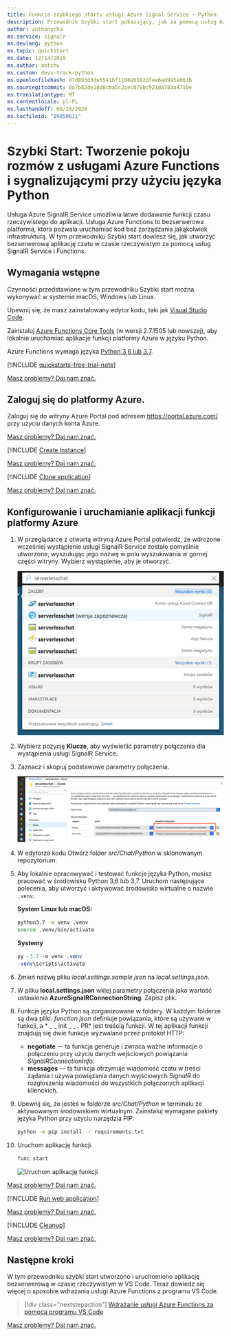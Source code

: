 ```yaml
---
title: Funkcja szybkiego startu usługi Azure Signal Service — Python
description: Przewodnik Szybki start pokazujący, jak za pomocą usług Azure SignalR Service i Azure Functions utworzyć pokój czatu.
author: anthonychu
ms.service: signalr
ms.devlang: python
ms.topic: quickstart
ms.date: 12/14/2019
ms.author: antchu
ms.custom: devx-track-python
ms.openlocfilehash: d7d893d3de5541bf1108a9182dfee6ad995e061b
ms.sourcegitcommit: 8a7b82de18d8cba5c2cec078bc921da783a4710e
ms.translationtype: MT
ms.contentlocale: pl-PL
ms.lasthandoff: 08/28/2020
ms.locfileid: "89050611"
---
```

# <a name="quickstart-create-a-chat-room-with-azure-functions-and-signalr-service-using-python"></a>Szybki Start: Tworzenie pokoju rozmów z usługami Azure Functions i sygnalizującymi przy użyciu języka Python

Usługa Azure SignalR Service umożliwia łatwe dodawanie funkcji czasu rzeczywistego do aplikacji. Usługa Azure Functions to bezserwerowa platforma, która pozwala uruchamiać kod bez zarządzania jakąkolwiek infrastrukturą. W tym przewodniku Szybki start dowiesz się, jak utworzyć bezserwerową aplikację czatu w czasie rzeczywistym za pomocą usług SignalR Service i Functions.

## <a name="prerequisites"></a>Wymagania wstępne

Czynności przedstawione w tym przewodniku Szybki start można wykonywać w systemie macOS, Windows lub Linux.

Upewnij się, że masz zainstalowany edytor kodu, taki jak [Visual Studio Code](https://code.visualstudio.com/).

Zainstaluj [Azure Functions Core Tools](https://github.com/Azure/azure-functions-core-tools#installing) (w wersji 2.7.1505 lub nowszej), aby lokalnie uruchamiać aplikacje funkcji platformy Azure w języku Python.

Azure Functions wymaga języka [Python 3,6 lub 3,7](https://www.python.org/downloads/).

[!INCLUDE [quickstarts-free-trial-note](../../includes/quickstarts-free-trial-note.md)]

[Masz problemy? Daj nam znać.](https://aka.ms/asrs/qspython)

## <a name="log-in-to-azure"></a>Zaloguj się do platformy Azure.

Zaloguj się do witryny Azure Portal pod adresem <https://portal.azure.com/> przy użyciu danych konta Azure.

[Masz problemy? Daj nam znać.](https://aka.ms/asrs/qspython)

[!INCLUDE [Create instance](includes/signalr-quickstart-create-instance.md)]

[Masz problemy? Daj nam znać.](https://aka.ms/asrs/qspython)

[!INCLUDE [Clone application](includes/signalr-quickstart-clone-application.md)]

[Masz problemy? Daj nam znać.](https://aka.ms/asrs/qspython)

## <a name="configure-and-run-the-azure-function-app"></a>Konfigurowanie i uruchamianie aplikacji funkcji platformy Azure

1. W przeglądarce z otwartą witryną Azure Portal potwierdź, że wdrożone wcześniej wystąpienie usługi SignalR Service zostało pomyślnie utworzone, wyszukując jego nazwę w polu wyszukiwania w górnej części witryny. Wybierz wystąpienie, aby je otworzyć.

    ![Wyszukiwanie wystąpienia usługi SignalR Service](media/signalr-quickstart-azure-functions-csharp/signalr-quickstart-search-instance.png)

1. Wybierz pozycję **Klucze**, aby wyświetlić parametry połączenia dla wystąpienia usługi SignalR Service.

1. Zaznacz i skopiuj podstawowe parametry połączenia.

    ![Tworzenie usługi SignalR Service](media/signalr-quickstart-azure-functions-javascript/signalr-quickstart-keys.png)

1. W edytorze kodu Otwórz folder *src/Chat/Python* w sklonowanym repozytorium.

1. Aby lokalnie opracowywać i testować funkcje języka Python, musisz pracować w środowisku Python 3,6 lub 3,7. Uruchom następujące polecenia, aby utworzyć i aktywować środowisko wirtualne o nazwie `.venv`.

    **System Linux lub macOS:**

    ```bash
    python3.7 -m venv .venv
    source .venv/bin/activate
    ```

    **Systemy**

    ```powershell
    py -3.7 -m venv .venv
    .venv\scripts\activate
    ```

1. Zmień nazwę pliku *local.settings.sample.json* na *local.settings.json*.

1. W pliku **local.settings.json** wklej parametry połączenia jako wartość ustawienia **AzureSignalRConnectionString**. Zapisz plik.

1. Funkcje języka Python są zorganizowane w foldery. W każdym folderze są dwa pliki: *function.json* definiuje powiązania, które są używane w funkcji, a * \_ \_ init \_ \_ . PR* jest treścią funkcji. W tej aplikacji funkcji znajdują się dwie funkcje wyzwalane przez protokół HTTP:

    - **negotiate** — ta funkcja generuje i zwraca ważne informacje o połączeniu przy użyciu danych wejściowych powiązania *SignalRConnectionInfo*.
    - **messages** — ta funkcja otrzymuje wiadomość czatu w treści żądania i używa powiązania danych wyjściowych *SignalR* do rozgłoszenia wiadomości do wszystkich połączonych aplikacji klienckich.

1. Upewnij się, że jesteś w folderze *src/Chat/Python* w terminalu ze aktywowanym środowiskiem wirtualnym. Zainstaluj wymagane pakiety języka Python przy użyciu narzędzia PIP.

    ```bash
    python -m pip install -r requirements.txt
    ```

1. Uruchom aplikację funkcji.

    ```bash
    func start
    ```

    ![Uruchom aplikację funkcji](media/signalr-quickstart-azure-functions-python/signalr-quickstart-run-application.png)
    
[Masz problemy? Daj nam znać.](https://aka.ms/asrs/qspython)

[!INCLUDE [Run web application](includes/signalr-quickstart-run-web-application.md)]

[Masz problemy? Daj nam znać.](https://aka.ms/asrs/qspython)

[!INCLUDE [Cleanup](includes/signalr-quickstart-cleanup.md)]

[Masz problemy? Daj nam znać.](https://aka.ms/asrs/qspython)

## <a name="next-steps"></a>Następne kroki

W tym przewodniku szybki start utworzono i uruchomiono aplikację bezserwerową w czasie rzeczywistym w VS Code. Teraz dowiedz się więcej o sposobie wdrażania usługi Azure Functions z programu VS Code.

> [!div class="nextstepaction"]
> [Wdrażanie usługi Azure Functions za pomocą programu VS Code](/azure/developer/javascript/tutorial-vscode-serverless-node-01)

[Masz problemy? Daj nam znać.](https://aka.ms/asrs/qspython)

